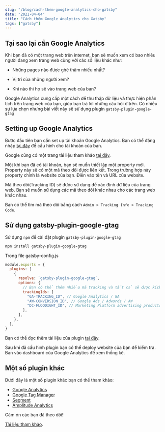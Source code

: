 ```yaml
---
slug: "/blog/cach-them-google-analytics-cho-gatsby"
date: "2021-04-04"
title: "Cách thêm Google Analytics cho Gatsby"
tags: ["gatsby"]
---
```


## Tại sao lại cần Google Analytics

Khi bạn đã có một trang web trên internet, bạn sẽ muốn xem có bao nhiêu người đang xem trang web cùng với các số liệu khác như:

- Những pages nào được ghé thăm nhiều nhất?

- Vị trí của những người xem?

- Khi nào thì họ sẽ vào trang web của bạn?

Google Analytics cung cấp một cách để thu thập dữ liệu và thực hiện phân tích trên trang web của bạn, giúp bạn trả lời những câu hỏi ở trên. Có nhiều sự lựa chọn nhưng bài viết này sẽ sử dụng plugin `gatsby-plugin-google-gtag`

## Setting up Google Analytics

Bước đầu tiên bạn cần set up tài khoản Google Analytics. Bạn có thể đăng nhập [tại đây](https://analytics.google.com/) để cấu hình cho tài khoản của bạn.

Google cũng có một trang tài liệu tham khảo [tại đây](https://support.google.com/analytics/answer/1008015?hl=vi).

Một khi bạn đã có tài khoản, bạn sẽ muốn thiết lập một property mới. Property này sẽ có một mã theo dõi được liên kết. Trong trường hợp này property chính là website của bạn. Điền vào tên và URL của website.

Mã theo dõi(Tracking ID) sẽ được sử dụng để xác định dữ liệu của trang web. Bạn sẽ muốn sử dụng các mã theo dõi khác nhau cho các trang web khác nhau.

Bạn có thể tìm mã theo dõi bằng cách `Admin > Tracking Info > Tracking Code`.

## Sử dụng gatsby-plugin-google-gtag

Sử dụng `npm` để cài đặt plugin `gatsby-plugin-google-gtag`

```bash
npm install gatsby-plugin-google-gtag
```

Trong file gatsby-config.js

```js
module.exports = {
  plugins: [
    {
      resolve: `gatsby-plugin-google-gtag`,
      options: {
        // Bạn có thể thêm nhiều mã tracking và tất cả sẽ được kích hoạt
        trackingIds: [
          "GA-TRACKING_ID", // Google Analytics / GA
          "AW-CONVERSION_ID", // Google Ads / Adwords / AW
          "DC-FLOODIGHT_ID", // Marketing Platform advertising products (Display & Video 360, Search Ads 360, and Campaign Manager)
        ],
      },
    },
  ],
}
```

Bạn có thể đọc thêm tài liệu của plugin [tại đây](https://www.gatsbyjs.com/plugins/gatsby-plugin-google-gtag/).

Sau khi đã cấu hình plugin bạn có thể deploy website của bạn để kiểm tra. Bạn vào dashboard của Google Analytics để xem thống kê.

## Một số plugin khác

Dưới đây là một số plugin khác bạn có thể tham khảo:

- [Google Analytics](https://www.gatsbyjs.com/plugins/gatsby-plugin-google-analytics/)
- [Google Tag Manager](https://www.gatsbyjs.com/plugins/gatsby-plugin-google-tagmanager/)
- [Segment](https://www.gatsbyjs.com/plugins/gatsby-plugin-segment-js)
- [Amplitude Analytics](https://www.gatsbyjs.com/plugins/gatsby-plugin-amplitude-analytics)

Cám ơn các bạn đã theo dõi!

[Tài liệu tham khảo](https://www.gatsbyjs.com/docs/how-to/adding-common-features/adding-analytics/).
